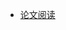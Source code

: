 * [论文阅读](https://github.com/jiye-ML/Semantic_Segmentation_Review/blob/master/18.BiSeNet--Bilateral-Segmentation-Network-for-Real-time-Semantic-Segmentation.md)



